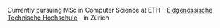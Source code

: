 Currently pursuing MSc in Computer Science at ETH - [Eidgenössische Technische Hochschule](https://ethz.ch/en.html) - in Zürich
